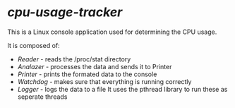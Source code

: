 # *cpu-usage-tracker*

This is a Linux console application used for determining the CPU usage.

It is composed of:
- *Reader* - reads the /proc/stat directory
- *Analazer* - processes the data and sends it to Printer
- *Printer* - prints the formated data to the console
- *Watchdog* - makes sure that everything is running correctly
- *Logger* - logs the data to a file
It uses the pthread library to run these as seperate threads